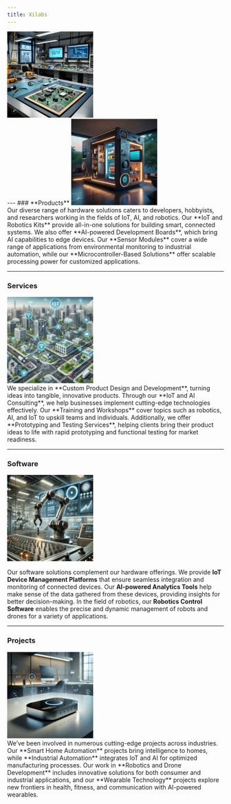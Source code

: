 ```yaml
---
title: Xilabs
---
```



<img src="/assets/images/img1.jfif" alt="IOT-Robotics-AI" style="height:200px;">
<br>
---
### **Products**



<img src="/assets/images/img2.jpeg" alt="IOT-Robotics-AI" style="height:200px;">
<br>
Our diverse range of hardware solutions caters to developers, hobbyists, and researchers working in the fields of IoT, AI, and robotics. Our **IoT and Robotics Kits** provide all-in-one solutions for building smart, connected systems. We also offer **AI-powered Development Boards**, which bring AI capabilities to edge devices. Our **Sensor Modules** cover a wide range of applications from environmental monitoring to industrial automation, while our **Microcontroller-Based Solutions** offer scalable processing power for customized applications.

---


### **Services**
<img src="/assets/images/img3.webp" alt="IOT-Robotics-AI" style="height:200px;">
<br>
We specialize in **Custom Product Design and Development**, turning ideas into tangible, innovative products. Through our **IoT and AI Consulting**, we help businesses implement cutting-edge technologies effectively. Our **Training and Workshops** cover topics such as robotics, AI, and IoT to upskill teams and individuals. Additionally, we offer **Prototyping and Testing Services**, helping clients bring their product ideas to life with rapid prototyping and functional testing for market readiness.

---


### **Software**
<img src="/assets/images/img4.webp" alt="IOT-Robotics-AI" style="height:200px;">
<br>

Our software solutions complement our hardware offerings. We provide **IoT Device Management Platforms** that ensure seamless integration and monitoring of connected devices. Our **AI-powered Analytics Tools** help make sense of the data gathered from these devices, providing insights for better decision-making. In the field of robotics, our **Robotics Control Software** enables the precise and dynamic management of robots and drones for a variety of applications.

---



### **Projects**
<img src="/assets/images/img5.webp" alt="IOT-Robotics-AI" style="height:200px;">
<br>
We’ve been involved in numerous cutting-edge projects across industries. Our **Smart Home Automation** projects bring intelligence to homes, while **Industrial Automation** integrates IoT and AI for optimized manufacturing processes. Our work in **Robotics and Drone Development** includes innovative solutions for both consumer and industrial applications, and our **Wearable Technology** projects explore new frontiers in health, fitness, and communication with AI-powered wearables.
